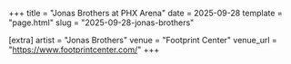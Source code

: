+++
title = "Jonas Brothers at PHX Arena"
date = 2025-09-28
template = "page.html"
slug = "2025-09-28-jonas-brothers"

[extra]
artist = "Jonas Brothers"
venue = "Footprint Center"
venue_url = "https://www.footprintcenter.com/"
+++
